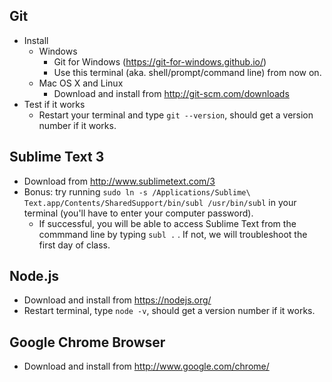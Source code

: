 ## Git
* Install
  * Windows
    * Git for Windows (https://git-for-windows.github.io/)
    * Use this terminal (aka. shell/prompt/command line) from now on.
  * Mac OS X and Linux
    * Download and install from http://git-scm.com/downloads
* Test if it works
  * Restart your terminal and type `git --version`, should get a version number if it works.

## Sublime Text 3
* Download from http://www.sublimetext.com/3
* Bonus: try running `sudo ln -s /Applications/Sublime\ Text.app/Contents/SharedSupport/bin/subl /usr/bin/subl` in your terminal (you'll have to enter your computer password). 
  * If successful, you will be able to access Sublime Text from the commmand line by typing `subl .` . If not, we will troubleshoot the first day of class.

## Node.js
* Download and install from https://nodejs.org/
* Restart terminal, type `node -v`, should get a version number if it works.

## Google Chrome Browser
* Download and install from http://www.google.com/chrome/
